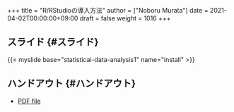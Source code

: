 +++
title = "R/RStudioの導入方法"
author = ["Noboru Murata"]
date = 2021-04-02T00:00:00+09:00
draft = false
weight = 1016
+++

## スライド {#スライド}

{{< myslide base="statistical-data-analysis1" name="install" >}}


## ハンドアウト {#ハンドアウト}

-   [PDF file](https://noboru-murata.github.io/statistical-data-analysis1/pdfs/install.pdf)
